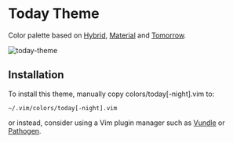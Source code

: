 # Today Theme

Color palette based on
[Hybrid](https://github.com/w0ng/vim-hybrid), [Material](https://github.com/kristijanhusak/vim-hybrid-material) and [Tomorrow](https://github.com/ChrisKempson/Tomorrow-Theme).

![today-theme](https://cdn.nixsys.fr/static/github/today-theme/preview.png)

## Installation

To install this theme, manually copy colors/today[-night].vim to:

    ~/.vim/colors/today[-night].vim

or instead, consider using a Vim plugin manager such as
[Vundle](https://github.com/gmarik/Vundle.vim) or
[Pathogen](https://github.com/tpope/vim-pathogen).

